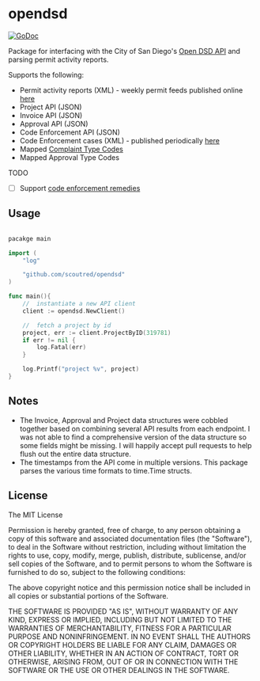 # opendsd

[![GoDoc](https://godoc.org/github.com/scoutred/opendsd?status.svg)](http://godoc.org/github.com/scoutred/opendsd)

Package for interfacing with the City of San Diego's [Open DSD API](https://www.sandiego.gov/development-services/opendsd/developers) and parsing permit activity reports.

Supports the following:

- Permit activity reports (XML) - weekly permit feeds published online [here](https://www.sandiego.gov/development-services/opendsd/permitactivity)
- Project API (JSON)
- Invoice API (JSON)
- Approval API (JSON)
- Code Enforcement API (JSON)
- Code Enforcement cases (XML) - published periodically [here](https://www.sandiego.gov/development-services/opendsd/codenforcement)
- Mapped [Complaint Type Codes](https://www.sandiego.gov/sites/default/files/legacy/development-services/opendsd/csv/complaintypes.csv)
- Mapped Approval Type Codes

TODO 
- [ ] Support [code enforcement remedies](https://www.sandiego.gov/sites/default/files/legacy/development-services/opendsd/csv/codenforcementremedies.csv)

## Usage

```go

pacakge main

import (
	"log"

	"github.com/scoutred/opendsd"
)

func main(){
	//	instantiate a new API client
	client := opendsd.NewClient()

	//	fetch a project by id
	project, err := client.ProjectByID(319781)
	if err != nil {
		log.Fatal(err)
	}

	log.Printf("project %v", project)
}

```

## Notes

- The Invoice, Approval and Project data structures were cobbled together based on combining several API results from each endpoint. I was not able to find a comprehensive version of the data structure so some fields might be missing. I will happily accept pull requests to help flush out the entire data structure.
- The timestamps from the API come in multiple versions. This package parses the various time formats to time.Time structs.

## License

The MIT License

Permission is hereby granted, free of charge, to any person obtaining a copy
of this software and associated documentation files (the "Software"), to deal
in the Software without restriction, including without limitation the rights
to use, copy, modify, merge, publish, distribute, sublicense, and/or sell
copies of the Software, and to permit persons to whom the Software is
furnished to do so, subject to the following conditions:

The above copyright notice and this permission notice shall be included in
all copies or substantial portions of the Software.

THE SOFTWARE IS PROVIDED "AS IS", WITHOUT WARRANTY OF ANY KIND, EXPRESS OR
IMPLIED, INCLUDING BUT NOT LIMITED TO THE WARRANTIES OF MERCHANTABILITY,
FITNESS FOR A PARTICULAR PURPOSE AND NONINFRINGEMENT. IN NO EVENT SHALL THE
AUTHORS OR COPYRIGHT HOLDERS BE LIABLE FOR ANY CLAIM, DAMAGES OR OTHER
LIABILITY, WHETHER IN AN ACTION OF CONTRACT, TORT OR OTHERWISE, ARISING FROM,
OUT OF OR IN CONNECTION WITH THE SOFTWARE OR THE USE OR OTHER DEALINGS IN
THE SOFTWARE.